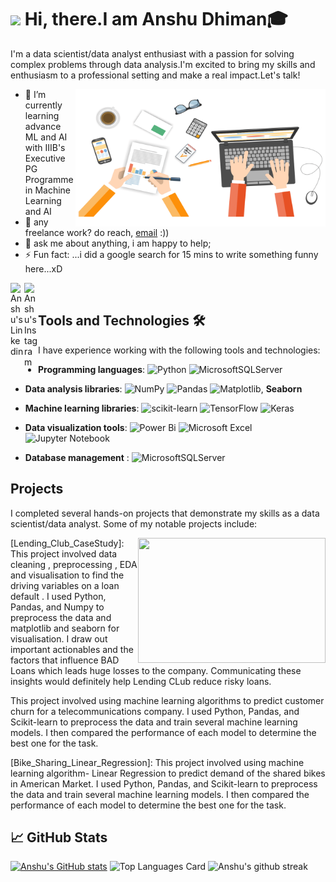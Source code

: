 <h1><img src="https://emojis.slackmojis.com/emojis/images/1531849430/4246/blob-sunglasses.gif?1531849430" width="30"/> Hi, there.I am Anshu Dhiman🎓</h1>

I'm a data scientist/data analyst enthusiast with a passion for solving complex problems through data analysis.I'm excited to bring my skills and enthusiasm to a professional setting and make a real impact.Let's talk! 

 <img align="right" alt="GIF" src="https://github.com/Anshu-D/Anshu-D/blob/main/Digital-Marketing-Write-For-Us.gif" width="400" height="220" />

- 🌱 I’m currently learning advance ML and AI with IIIB's Executive PG Programme <br> in Machine Learning and AI  
- 💼 any freelance work? do reach, [email](mailto:anshudhiman59@gmail.com) :))
- 💬 ask me about anything, i am happy to help;
- ⚡ Fun fact: ...i did a google search for 15 mins to write something funny here...xD


<a href="https://www.linkedin.com/in/anshu-dhiman/">
  <img align="left" alt="Anshu's Linkedin" width="22px" src="https://raw.githubusercontent.com/peterthehan/peterthehan/master/assets/linkedin.svg" />
</a>

<a href="https://www.instagram.com/anshu__dhiman/">
  <img align="left" alt="Anshu's Instagram" width="22px" src="https://raw.githubusercontent.com/hussainweb/hussainweb/main/icons/instagram.png" />
</a>
<br>


## Tools and Technologies 🛠️
I have experience working with the following tools and technologies:

- **Programming languages**: ![Python](https://img.shields.io/badge/python-3670A0?style=for-the-badge&logo=python&logoColor=ffdd54)
![MicrosoftSQLServer](https://img.shields.io/badge/Microsoft%20SQL%20Server-CC2927?style=for-the-badge&logo=microsoft%20sql%20server&logoColor=white)

- **Data analysis libraries**: ![NumPy](https://img.shields.io/badge/numpy-%23013243.svg?style=for-the-badge&logo=numpy&logoColor=white)
                               ![Pandas](https://img.shields.io/badge/pandas-%23150458.svg?style=for-the-badge&logo=pandas&logoColor=white) 
                               ![Matplotlib](https://img.shields.io/badge/Matplotlib-%23ffffff.svg?style=for-the-badge&logo=Matplotlib&logoColor=black), **Seaborn**

- **Machine learning libraries**: ![scikit-learn](https://img.shields.io/badge/scikit--learn-%23F7931E.svg?style=for-the-badge&logo=scikit-learn&logoColor=white)                                      ![TensorFlow](https://img.shields.io/badge/TensorFlow-%23FF6F00.svg?style=for-the-badge&logo=TensorFlow&logoColor=white)
                                  ![Keras](https://img.shields.io/badge/Keras-%23D00000.svg?style=for-the-badge&logo=Keras&logoColor=white)


- **Data visualization tools**: ![Power Bi](https://img.shields.io/badge/power_bi-F2C811?style=for-the-badge&logo=powerbi&logoColor=black) 
                                ![Microsoft Excel](https://img.shields.io/badge/Microsoft_Excel-217346?style=for-the-badge&logo=microsoft-excel&logoColor=white)
                                ![Jupyter Notebook](https://img.shields.io/badge/jupyter-%23FA0F00.svg?style=for-the-badge&logo=jupyter&logoColor=white)

- **Database management** : ![MicrosoftSQLServer](https://img.shields.io/badge/Microsoft%20SQL%20Server-CC2927?style=for-the-badge&logo=microsoft%20sql%20server&logoColor=white)




## Projects
I completed several hands-on projects that demonstrate my skills as a data scientist/data analyst. Some of my notable projects include:
 
 <a href="https://github.com/Anshu-D/Anshu-D/blob/main/20230421_0238445.gif"><img width="300" height="200" align='right' src="https://github.com/Anshu-D/Anshu-D/blob/main/20230421_0238445.gif"></a>
</p>
 
[Lending_Club_CaseStudy]: This project involved data cleaning , preprocessing , EDA and visualisation to find the driving variables on a loan default . I used Python, Pandas, and Numpy to preprocess the data and matplotlib and seaborn for visualisation. I  draw out important actionables and the factors that influence BAD Loans which leads huge losses to the company. Communicating these insights would definitely help Lending CLub reduce risky loans.

 This project involved using machine learning algorithms to predict customer churn for a telecommunications company. I used Python, Pandas, and Scikit-learn to preprocess the data and train several machine learning models. I then compared the performance of each model to determine the best one for the task.


[Bike_Sharing_Linear_Regression]:  This project involved using machine learning algorithm- Linear Regression to predict demand of the shared bikes in American Market. I used Python, Pandas, and Scikit-learn to preprocess the data and train several machine learning models. I then compared the performance of each model to determine the best one for the task.


 ## 📈 GitHub Stats
[![Anshu's GitHub stats](https://github-readme-stats.vercel.app/api?username=Anshu-D&show_icons=true&theme=dracula&show_icons=true&line_height=34&count_private=true)](https://github.com/anuraghazra/github-readme-stats)
![Top Languages Card](https://github-readme-stats.vercel.app/api/top-langs/?username=Anshu-D&theme=dracula&langs_count=10)
![Anshu's github streak](https://github-readme-streak-stats.herokuapp.com/?user=Anshu-D&theme=dracula)


<!--
**Anshu-D/Anshu-D** is a ✨ _special_ ✨ repository because its `README.md` (this file) appears on your GitHub profile.

Here are some ideas to get you started:

- 🔭 I’m currently working on ...
- 🌱 I’m currently learning ...
- 👯 I’m looking to collaborate on ...
- 🤔 I’m looking for help with ...

- 📫 How to reach me: ...
- 😄 Pronouns: ...
- ⚡ Fun fact: ...
## Education
I hold a Bachelor's degree in Computer Science from University of Delhi. During my time at university,I completed courses in mathematics, computer science, and machine learning.In addition to that i have done certificate courses in Python,SQL,Power BI, ML. To Have a good grip i successfully completed several projects that involved data analysis and visualization and building models using ML.

In this project, I analyzed the performance of a marketing campaign for a financial services company. I used SQL to extract data from a database and Python, Pandas, and Matplotlib <br> to clean, transform, and visualize the data. I identified key insights and made recommendations to <br> improve future marketing campaigns.
-->
